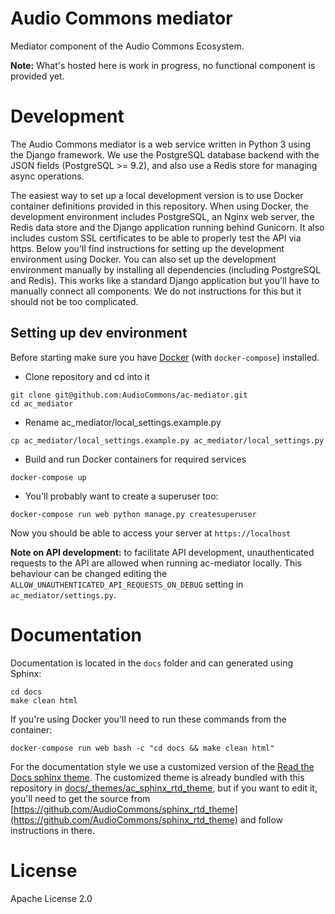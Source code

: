 # Audio Commons mediator

Mediator component of the Audio Commons Ecosystem.

**Note:** What's hosted here is work in progress, no functional component is provided yet.


# Development

The Audio Commons mediator is a web service written in Python 3 using
the Django framework. We use the PostgreSQL database backend with the
JSON fields (PostgreSQL >= 9.2), and also use a Redis store for managing
async operations.

The easiest way to set up a local development version is to use Docker
container definitions provided in this repository. When using Docker, the
development environment includes PostgreSQL, an Nginx web server, the Redis
data store and the Django application running behind Gunicorn.
It also includes custom SSL certificates to be able to properly test the
API via https. Below you'll find instructions for setting up the development
environment using Docker. You can also set up the development environment
manually by installing all dependencies (including PostgreSQL and Redis).
This works like a standard Django application but you'll have to manually
connect all components. We do not instructions for this but it should not be
too complicated.

## Setting up dev environment

Before starting make sure you have [Docker](https://www.docker.com/products/overview)
(with `docker-compose`) installed.

- Clone repository and cd into it
```
git clone git@github.com:AudioCommons/ac-mediator.git
cd ac_mediator
```

- Rename ac_mediator/local_settings.example.py
```
cp ac_mediator/local_settings.example.py ac_mediator/local_settings.py
```

- Build and run Docker containers for required services
```
docker-compose up
```

- You'll probably want to create a superuser too:
```
docker-compose run web python manage.py createsuperuser
```

Now you should be able to access your server at `https://localhost`


**Note on API development:** to facilitate API development, unauthenticated
requests to the API are allowed when running ac-mediator locally. 
This behaviour can be changed editing the `ALLOW_UNAUTHENTICATED_API_REQUESTS_ON_DEBUG`
setting in `ac_mediator/settings.py`.


# Documentation

Documentation is located in the `docs` folder and can generated using Sphinx:
```
cd docs
make clean html
```

If you're using Docker you'll need to run these commands from the container:
```
docker-compose run web bash -c "cd docs && make clean html"
```


For the documentation style we use a customized version of the
[Read the Docs sphinx theme](https://github.com/snide/sphinx_rtd_theme/blob/master/README.rst).
The customized theme is already bundled with this repository in
[docs/_themes/ac_sphinx_rtd_theme](https://github.com/AudioCommons/ac-mediator/tree/master/docs/_themes/ac_sphinx_rtd_theme),
but if you want to edit it, you'll need to get the source from
[https://github.com/AudioCommons/sphinx_rtd_theme](https://github.com/AudioCommons/sphinx_rtd_theme)
and follow instructions in there.


# License
Apache License 2.0
